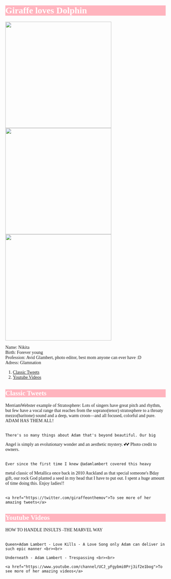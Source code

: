 <!DOCTYPE html>
<html>
<head>
<meta http-equiv="content-type" content="text/html; charset=windows-1252">
    <title>Giraffe loves Dolphin</title>
<style type="text/css">
    body{background-image:url(https://www.publicdomainpictures.net/pictures/250000/velka/rough-textured-purple-background.jpg);}
    h1{background-color: rgb(255,180,190);
       color: white}
    h2{background-color: rgb(255,180,190);
       color: white}
    body{font-family: cursive;}
</style></head>



<body>
<h1>Giraffe loves Dolphin</h1>
<img src="https://pbs.twimg.com/media/DkFAzFxXcAAz8WQ.jpg" width="333">
<img src="https://pbs.twimg.com/media/DgYd7M0WsAEDMVb.jpg" height="333">
<img src="https://pbs.twimg.com/media/DgJmqOKXcAAUIJH.jpg" height="333">
<p>
   Name: Nikita <br>
   Birth: Forever young <br>
   Profession: Avid Glambert, photo editor, best mom anyone can ever have :D <br>
   Adress: Glamnation
</p>

<ol>
    <li><a href="#1">Classic Tweets</a></li>
    <li><a href="#2">Youtube Videos</a></li>
</ol>

<h2 id="1">Classic Tweets</h2>
<p>
    MerriamWebster example of Stratosphere: Lots of singers have great 
pitch and rhythm, but few have a vocal range that reaches from the 
soprano(tenor) stratosphere to a throaty mezzo(baritone) sound and a 
deep, warm croon—and all focused, colorful and pure. ADAM HAS THEM 
ALL! <br><br>

    There's so many things about Adam that's beyond beautiful. Our big 
Angel is simply an evolutionary wonder and an aesthetic mystery. 
💕💕 Photo credit to owners. <br><br>

    Ever since the first time I knew @adamlambert covered this heavy 
metal classic of Metallica once back in 2010 Auckland as that special 
someone's Bday gift, our rock God planted a seed in my head that I have 
to put out. I spent a huge amount of time doing this. Enjoy ladies!! <br><br>

    <a href="https://twitter.com/giraffeonthemov">To see more of her amazing tweets</a>
</p>

<h2 id="2">Youtube Videos</h2>
<p>
    HOW TO HANDLE INSULTS -THE MARVEL WAY <br><br>

    Queen+Adam Lambert - Love Kills - A Love Song only Adam can deliver in such epic manner <br><br>

    Underneath - Adam Lambert - Trespassing <br><br>

    <a href="https://www.youtube.com/channel/UCJ_yFgybmi0Prj3if2e1bog">To see more of her amazing videos</a>
</p>

</body></html>
